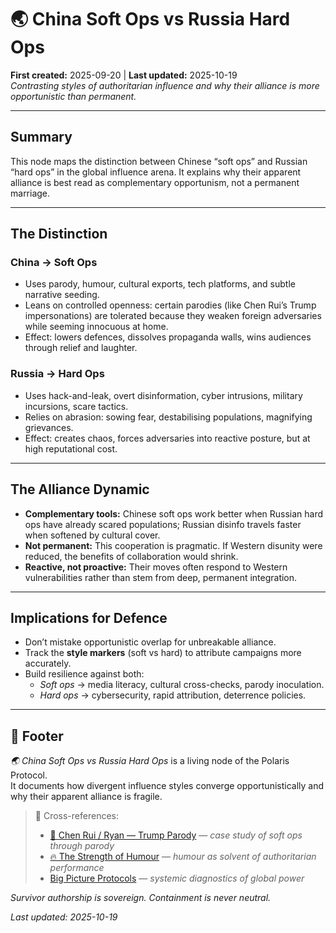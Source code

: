 # 🌏 China Soft Ops vs Russia Hard Ops  
**First created:** 2025-09-20 | **Last updated:** 2025-10-19  
*Contrasting styles of authoritarian influence and why their alliance is more opportunistic than permanent.*

---

## Summary  
This node maps the distinction between Chinese “soft ops” and Russian “hard ops” in the global influence arena. It explains why their apparent alliance is best read as complementary opportunism, not a permanent marriage.

---

## The Distinction  

### China → Soft Ops  
- Uses parody, humour, cultural exports, tech platforms, and subtle narrative seeding.  
- Leans on controlled openness: certain parodies (like Chen Rui’s Trump impersonations) are tolerated because they weaken foreign adversaries while seeming innocuous at home.  
- Effect: lowers defences, dissolves propaganda walls, wins audiences through relief and laughter.

### Russia → Hard Ops  
- Uses hack-and-leak, overt disinformation, cyber intrusions, military incursions, scare tactics.  
- Relies on abrasion: sowing fear, destabilising populations, magnifying grievances.  
- Effect: creates chaos, forces adversaries into reactive posture, but at high reputational cost.

---

## The Alliance Dynamic  
- **Complementary tools:** Chinese soft ops work better when Russian hard ops have already scared populations; Russian disinfo travels faster when softened by cultural cover.  
- **Not permanent:** This cooperation is pragmatic. If Western disunity were reduced, the benefits of collaboration would shrink.  
- **Reactive, not proactive:** Their moves often respond to Western vulnerabilities rather than stem from deep, permanent integration.

---

## Implications for Defence  
- Don’t mistake opportunistic overlap for unbreakable alliance.  
- Track the **style markers** (soft vs hard) to attribute campaigns more accurately.  
- Build resilience against both:  
  - *Soft ops* → media literacy, cultural cross-checks, parody inoculation.  
  - *Hard ops* → cybersecurity, rapid attribution, deterrence policies.

---

## 🏮 Footer  

*🌏 China Soft Ops vs Russia Hard Ops* is a living node of the Polaris Protocol.  
It documents how divergent influence styles converge opportunistically and why their apparent alliance is fragile.  

> 📡 Cross-references:
> 
> - [🐉 Chen Rui / Ryan — Trump Parody](../../🪄_Expression_Of_Norms/🎶_Banned_Broadcasts_Cooperative/🐉_chen_rui_trump_parody.md) — *case study of soft ops through parody*  
> - [🔥 The Strength of Humour](../../../../Metadata_Sabotage_Network/Narrative_And_Psych_Ops/🪆_Narrative_Interference/🔥_the_strength_of_humour.md) — *humour as solvent of authoritarian performance*  
> - [Big Picture Protocols](../../README.md) — *systemic diagnostics of global power*  

*Survivor authorship is sovereign. Containment is never neutral.*  

_Last updated: 2025-10-19_
